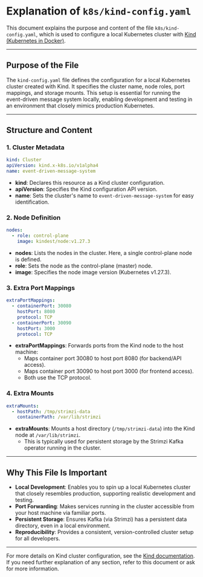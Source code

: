 # Explanation of `k8s/kind-config.yaml`

This document explains the purpose and content of the file `k8s/kind-config.yaml`, which is used to configure a local Kubernetes cluster with [Kind (Kubernetes in Docker)](https://kind.sigs.k8s.io/).

---

## Purpose of the File

The `kind-config.yaml` file defines the configuration for a local Kubernetes cluster created with Kind. It specifies the cluster name, node roles, port mappings, and storage mounts. This setup is essential for running the event-driven message system locally, enabling development and testing in an environment that closely mimics production Kubernetes.

---

## Structure and Content

### 1. Cluster Metadata

```yaml
kind: Cluster
apiVersion: kind.x-k8s.io/v1alpha4
name: event-driven-message-system
```

- **kind**: Declares this resource as a Kind cluster configuration.
- **apiVersion**: Specifies the Kind configuration API version.
- **name**: Sets the cluster's name to `event-driven-message-system` for easy identification.

### 2. Node Definition

```yaml
nodes:
  - role: control-plane
    image: kindest/node:v1.27.3
```

- **nodes**: Lists the nodes in the cluster. Here, a single control-plane node is defined.
- **role**: Sets the node as the control-plane (master) node.
- **image**: Specifies the node image version (Kubernetes v1.27.3).

### 3. Extra Port Mappings

```yaml
extraPortMappings:
  - containerPort: 30080
    hostPort: 8080
    protocol: TCP
  - containerPort: 30090
    hostPort: 3000
    protocol: TCP
```

- **extraPortMappings**: Forwards ports from the Kind node to the host machine:
  - Maps container port 30080 to host port 8080 (for backend/API access).
  - Maps container port 30090 to host port 3000 (for frontend access).
  - Both use the TCP protocol.

### 4. Extra Mounts

```yaml
extraMounts:
  - hostPath: /tmp/strimzi-data
    containerPath: /var/lib/strimzi
```

- **extraMounts**: Mounts a host directory (`/tmp/strimzi-data`) into the Kind node at `/var/lib/strimzi`.
  - This is typically used for persistent storage by the Strimzi Kafka operator running in the cluster.

---

## Why This File Is Important

- **Local Development**: Enables you to spin up a local Kubernetes cluster that closely resembles production, supporting realistic development and testing.
- **Port Forwarding**: Makes services running in the cluster accessible from your host machine via familiar ports.
- **Persistent Storage**: Ensures Kafka (via Strimzi) has a persistent data directory, even in a local environment.
- **Reproducibility**: Provides a consistent, version-controlled cluster setup for all developers.

---

For more details on Kind cluster configuration, see the [Kind documentation](https://kind.sigs.k8s.io/docs/user/configuration/). If you need further explanation of any section, refer to this document or ask for more information.
